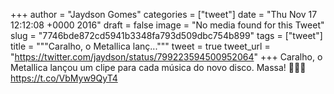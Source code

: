 
+++
author = "Jaydson Gomes"
categories = ["tweet"]
date = "Thu Nov 17 12:12:08 +0000 2016"
draft = false
image = "No media found for this Tweet"
slug = "7746bde872cd5941b3348fa793d509dbc754b899"
tags = ["tweet"]
title = """Caralho, o Metallica lanç..."""
tweet = true
tweet_url = "https://twitter.com/jaydson/status/799223594500952064"
+++
Caralho, o Metallica lançou um clipe para cada música do novo disco. Massa! 🤘🤘🤘 https://t.co/VbMyw9QyT4
